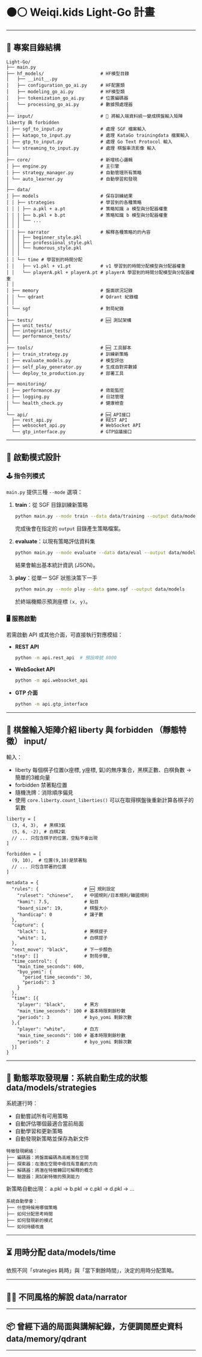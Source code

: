 # ⚫️⚪️ Weiqi.kids Light-Go 計畫

---

## 📁 專案目錄結構

```
Light-Go/
├── main.py
├── hf_models/                     # HF模型目錄
│   ├── __init__.py
│   ├── configuration_go_ai.py     # HF配置類
│   ├── modeling_go_ai.py          # HF模型類
│   ├── tokenization_go_ai.py      # 位置編碼器
│   └── processing_go_ai.py        # 數據預處理器
│
├── input/                         # 🧠 將輸入端資料統一變成棋盤輸入矩陣 liberty 與 forbidden
│ ├── sgf_to_input.py              # 處理 SGF 檔案輸入
│ ├── katago_to_input.py           # 處理 KataGo trainingdata 檔案輸入
│ ├── gtp_to_input.py              # 處理 Go Text Protocol 輸入
│ └── streaming_to_input.py        # 處理 棋盤串流影像 輸入
│
├── core/                          # 新增核心邏輯
│ ├── engine.py                    # 主引擎
│ ├── strategy_manager.py          # 自動管理所有策略
│ └── auto_learner.py              # 自動學習和發現
│
├── data/
│ ├── models                       # 保存訓練結果
│ │ ├── strategies                 # 學習到的各種策略
│ │ │ ├── a.pkl + a.pt             # 策略知識 a 模型與分配器權重
│ │ │ ├── b.pkl + b.pt             # 策略知識 b 模型與分配器權重
│ │ │ └── ...
│ │ │
│ │ ├── narrator                   # 解釋各種策略的的內容
│ │ │ ├── beginner_style.pkl
│ │ │ ├── professional_style.pkl
│ │ │ └── humorous_style.pkl
│ │ │
│ │ └── time # 學習到的時間分配
│ │   ├── v1.pkl + v1.pt           # v1 學習到的時間分配模型與分配器權重
│ │   └── playerA.pkl + playerA.pt # playerA 學習到的時間分配模型與分配器權重
│ │ 
│ ├── memory                       # 盤面狀況記錄
│ │ └── qdrant                     # Qdrant 紀錄檔
│ │ 
│ └── sgf                          # 對局紀錄
│
├── tests/                         # 🆕 測試架構
│ ├── unit_tests/
│ ├── integration_tests/
│ └── performance_tests/
│
├── tools/                         # 🆕 工具腳本
│ ├── train_strategy.py            # 訓練新策略
│ ├── evaluate_models.py           # 模型評估
│ ├── self_play_generator.py       # 生成自對弈數據
│ └── deploy_to_production.py      # 部署工具
│
├── monitoring/
│ ├── performance.py               # 效能監控
│ ├── logging.py                   # 日誌管理
│ └── health_check.py              # 健康檢查
│
└── api/                           # 🆕 API接口
  ├── rest_api.py                  # REST API
  ├── websocket_api.py             # WebSocket API
  └── gtp_interface.py             # GTP協議接口
```

---

## 🚀 啟動模式設計

### 🕹 指令列模式

`main.py` 提供三種 `--mode` 選項：

1. **train**：從 SGF 目錄訓練新策略

   ```bash
   python main.py --mode train --data data/training --output data/models
   ```

   完成後會在指定的 `output` 目錄產生策略檔案。

2. **evaluate**：以現有策略評估資料集

   ```bash
   python main.py --mode evaluate --data data/eval --output data/models
   ```

   結果會輸出基本統計資訊 (JSON)。

3. **play**：從單一 SGF 狀態決策下一手

   ```bash
   python main.py --mode play --data game.sgf --output data/models
   ```

   於終端機顯示預測座標 `(x, y)`。

### 🖥 服務啟動

若需啟動 API 或其他介面，可直接執行對應模組：

- **REST API**

  ```bash
  python -m api.rest_api  # 預設埠號 8000
  ```

- **WebSocket API**

  ```bash
  python -m api.websocket_api
  ```

- **GTP 介面**

  ```bash
  python -m api.gtp_interface
  ```


---

## 🧠 棋盤輸入矩陣介紹 liberty 與 forbidden （靜態特徵） input/

輸入：
- liberty 每個棋子位置(x座標, y座標, 氣)的無序集合，黑棋正數、白棋負數 → 簡單的3維向量
- forbidden 禁著點位置
- 隨機洗牌：消除順序偏見
- 使用 `core.liberty.count_liberties()` 可以在取得棋盤後重新計算各棋子的氣數

```
liberty = [
  (3, 4, 3),  # 黑棋3氣
  (5, 6, -2), # 白棋2氣
  // ... 只包含棋子的位置，空點不會出現
]
```

```
forbidden = [
  (9, 10),  # 位置(9,10)是禁著點
  // ... 只包含禁著的位置
]
```

```
metadata = {
  "rules": {                 # 🆕 規則設定
    "ruleset": "chinese",    # 中國規則/日本規則/韓國規則
    "komi": 7.5,             # 貼目
    "board_size": 19,        # 棋盤大小
    "handicap": 0            # 讓子數
  },
  "capture": {
    "black": 1,              # 黑棋提子
    "white": 1,              # 白棋提子
  },
  "next_move": "black",      # 下一步顏色
  "step": []                 # 對局步驟,
  "time_control": {
    "main_time_seconds": 600,
    "byo_yomi": {
      "period_time_seconds": 30,
      "periods": 3
    }
  },
  "time": [{
    "player": "black",       # 黑方
    "main_time_seconds": 100 # 基本時限剩餘秒數
    "periods": 3             # byo_yomi 剩餘次數
  },{
    "player": "white",       # 白方
    "main_time_seconds": 100 # 基本時限剩餘秒數
    "periods": 2             # byo_yomi 剩餘次數
  }]
}
```

---

## 🧪 動態萃取發現層：系統自動生成的狀態 data/models/strategies

系統運行時：
- 自動嘗試所有可用策略
- 自動評估哪個最適合當前局面
- 自動學習和更新策略
- 自動發現新策略並保存為新文件

```
特徵發現網絡：
├── 編碼器：將盤面編碼為高維潛在空間
├── 探索器：在潛在空間中尋找有意義的方向
├── 解碼器：將潛在特徵轉回可解釋的概念
└── 驗證器：測試新特徵的預測能力
```

新策略自動出現：
a.pkl → b.pkl → c.pkl → d.pkl → ...

```
系統自動學會：
├── 什麼時候用哪個策略
├── 如何分配思考時間
├── 如何發現新的模式
└── 如何持續改進
```

---

## ⏳ 用時分配  data/models/time

依照不同「strategies 耗時」與「當下剩餘時間」，決定的用時分配策略。

--- 

## 🧑‍🏫 不同風格的解說 data/narrator

--- 

## 📦 曾經下過的局面與講解紀錄，方便調閱歷史資料 data/memory/qdrant

---
